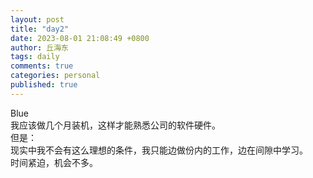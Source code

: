 ```yaml
---
layout: post
title: "day2"
date: 2023-08-01 21:08:49 +0800
author: 丘海东 
tags: daily
comments: true
categories: personal
published: true
---
```

Blue  
我应该做几个月装机，这样才能熟悉公司的软件硬件。  
但是：  
现实中我不会有这么理想的条件，我只能边做份内的工作，边在间隙中学习。  
时间紧迫，机会不多。
